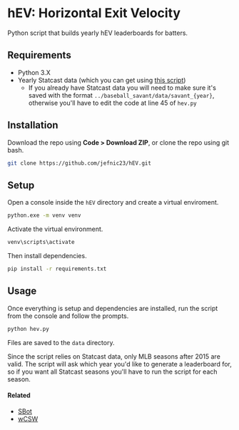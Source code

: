 # hEV: Horizontal Exit Velocity

Python script that builds yearly hEV leaderboards for batters.

## Requirements

- Python 3.X
- Yearly Statcast data (which you can get using [this script](https://github.com/jefnic23/baseball_savant_scraper))
  - If you already have Statcast data you will need to make sure it's saved with the format `../baseball_savant/data/savant_{year}`, otherwise you'll have to edit the code at line 45 of `hev.py`

## Installation

Download the repo using **Code > Download ZIP**, or clone the repo using git bash.

```bash
git clone https://github.com/jefnic23/hEV.git
```

## Setup

Open a console inside the `hEV` directory and create a virtual enviroment. 

```bash
python.exe -m venv venv
```

Activate the virtual environment.

```bash
venv\scripts\activate
```

Then install dependencies.

```bash
pip install -r requirements.txt
```

## Usage

Once everything is setup and dependencies are installed, run the script from the console and follow the prompts. 

```bash
python hev.py
```

Files are saved to the `data` directory.

Since the script relies on Statcast data, only MLB seasons after 2015 are valid. The script will ask which year you'd like to generate a leaderboard for, so if you want all Statcast seasons you'll have to run the script for each season.

#### Related

- [SBot](https://github.com/jefnic23/sbot)
- [wCSW](https://github.com/jefnic23/wCSW)